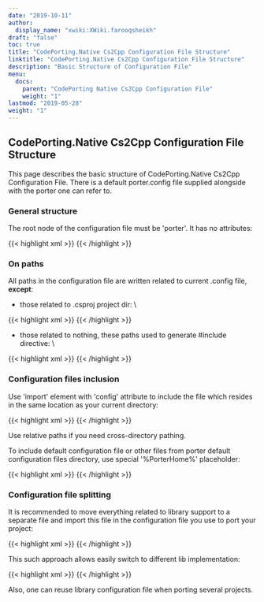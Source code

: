 ```yaml
---
date: "2019-10-11"
author:
  display_name: "xwiki:XWiki.farooqsheikh"
draft: "false"
toc: true
title: "CodePorting.Native Cs2Cpp Configuration File Structure"
linktitle: "CodePorting.Native Cs2Cpp Configuration File Structure"
description: "Basic Structure of Configuration File"
menu:
  docs:
    parent: "CodePorting Native Cs2Cpp Configuration File"
    weight: "1"
lastmod: "2019-05-28"
weight: "1"
---
```



## CodePorting.Native Cs2Cpp Configuration File Structure ##

This page describes the basic structure of CodePorting.Native Cs2Cpp Configuration File. There is a default porter.config file supplied alongside with the porter one can refer to.

### General structure ###

The root node of the configuration file must be 'porter'. It has no attributes:

{{< highlight xml >}}
<porter>
    <!-- Some definitions here -->
</porter>
{{< /highlight >}}

### On paths ###

All paths in the configuration file are written related to current .config file, **except**:

* those related to .csproj project dir: \

{{< highlight xml >}}
<exclude file="src\foo*.cs"/>
<only file="src\bar?.cs"/>
{{< /highlight >}}

* those related to nothing, these paths used to generate #include directive: \

{{< highlight xml >}}
<class name="ClassA" file="path/to/include.h"/>
<enum name="EnumB" file="path/to/include.h"/>
{{< /highlight >}}


### Configuration files inclusion ###

Use 'import' element with 'config' attribute to include the file which resides in the same location as your current directory:

{{< highlight xml >}}
<import config="other_config_file.config"/>
{{< /highlight >}}

Use relative paths if you need cross-directory pathing.

To include default configuration file or other files from porter default configuration files directory, use special '%PorterHome%' placeholder:

{{< highlight xml >}}
<import config="%PorterHome%/porter.config"/>
{{< /highlight >}}

### Configuration file splitting ###

It is recommended to move everything related to library support to a separate file and import this file in the configuration file you use to port your project:

{{< highlight xml >}}
<import config="porter.lib_aspose_drawing_skia.config"/>
{{< /highlight >}}

This such approach allows easily switch to different lib implementation:

{{< highlight xml >}}
<import config="porter.lib_aspose_drawing_cario.config"/>
{{< /highlight >}}


Also, one can reuse library configuration file when porting several projects.
